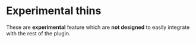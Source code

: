 # Experimental thins
These are **experimental** feature which are **not designed** to easily integrate with the rest of the plugin.
